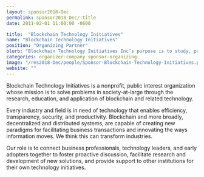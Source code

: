 ```yaml
---
layout: sponsor2018-Dec
permalink: sponsor2018-Dec/:title
date: 2011-02-01 11:00:00 -0600

title:  "Blockchain Technology Initiatives"
name: "Blockchain Technology Initiatives"
position: "Organizing Partner"
blurb: "Blockchain Technology Initiatives Inc’s purpose is to study, promote, develop, and provide blockchain related technology solutions for problems in society-at-large."
categories: organizer-company sponsor-organizing
image: "/res2018-Dec/people/Sponsor-Blockchain-Technology-Initiatives.png"
website: ""
---
```


Blockchain Technology Initiatives is a nonprofit, public interest organization whose mission is to solve problems in society-at-large through the research, education, and application of blockchain and related technology.

Every industry and field is in need of technology that enables efficiency, transparency, security, and productivity. Blockchain and more broadly, decentralized and distributed systems, are capable of creating new paradigms for facilitating business transactions and innovating the ways information moves. We think this can transform industries.

Our role is to connect business professionals, technology leaders, and early adopters together to foster proactive discussion, facilitate research and development of new solutions, and provide support to other institutions for their own technology initiatives.
